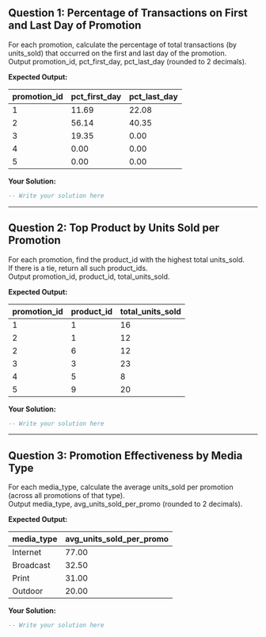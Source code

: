 ## Question 1: Percentage of Transactions on First and Last Day of Promotion

For each promotion, calculate the percentage of total transactions (by units_sold) that occurred on the first and last day of the promotion.  
Output promotion_id, pct_first_day, pct_last_day (rounded to 2 decimals).

**Expected Output:**

| promotion_id | pct_first_day | pct_last_day |
| ------------ | ------------- | ------------ |
| 1            | 11.69         | 22.08        |
| 2            | 56.14         | 40.35        |
| 3            | 19.35         | 0.00         |
| 4            | 0.00          | 0.00         |
| 5            | 0.00          | 0.00         |

**Your Solution:**
```sql
-- Write your solution here
```

---

## Question 2: Top Product by Units Sold per Promotion

For each promotion, find the product_id with the highest total units_sold.  
If there is a tie, return all such product_ids.  
Output promotion_id, product_id, total_units_sold.

**Expected Output:**

| promotion_id | product_id | total_units_sold |
| ------------ | ---------- | ---------------- |
| 1            | 1          | 16               |
| 2            | 1          | 12               |
| 2            | 6          | 12               |
| 3            | 3          | 23               |
| 4            | 5          | 8                |
| 5            | 9          | 20               |


**Your Solution:**
```sql
-- Write your solution here
```

---

## Question 3: Promotion Effectiveness by Media Type

For each media_type, calculate the average units_sold per promotion (across all promotions of that type).  
Output media_type, avg_units_sold_per_promo (rounded to 2 decimals).

**Expected Output:**

| media_type | avg_units_sold_per_promo |
|------------|-------------------------|
| Internet   | 77.00                   |
| Broadcast  | 32.50                   |
| Print      | 31.00                   |
| Outdoor    | 20.00                   |

**Your Solution:**
```sql
-- Write your solution here
```

